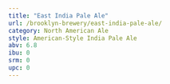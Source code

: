 ```yaml
---
title: "East India Pale Ale"
url: /brooklyn-brewery/east-india-pale-ale/
category: North American Ale
style: American-Style India Pale Ale
abv: 6.8
ibu: 0
srm: 0
upc: 0
---
```


